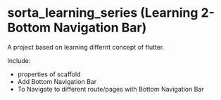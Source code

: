 # sorta_learning_series (Learning 2- Bottom Navigation Bar)

A project based on learning differnt concept of flutter.

Include:
 - properties of scaffold
 - Add Bottom Navigation Bar
 - To Navigate to different route/pages with Bottom Navigation Bar
